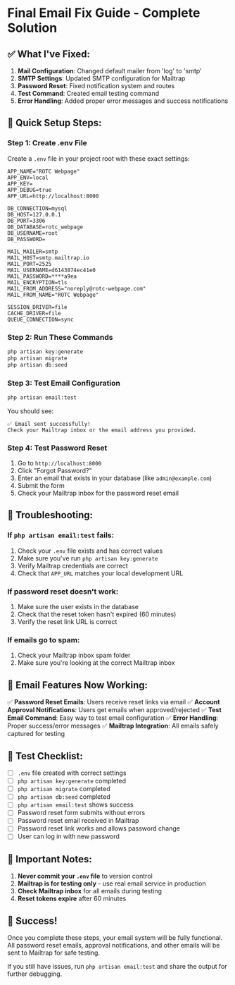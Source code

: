 # Final Email Fix Guide - Complete Solution

## ✅ What I've Fixed:

1. **Mail Configuration**: Changed default mailer from 'log' to 'smtp'
2. **SMTP Settings**: Updated SMTP configuration for Mailtrap
3. **Password Reset**: Fixed notification system and routes
4. **Test Command**: Created email testing command
5. **Error Handling**: Added proper error messages and success notifications

## 🚀 Quick Setup Steps:

### Step 1: Create .env File
Create a `.env` file in your project root with these exact settings:

```env
APP_NAME="ROTC Webpage"
APP_ENV=local
APP_KEY=
APP_DEBUG=true
APP_URL=http://localhost:8000

DB_CONNECTION=mysql
DB_HOST=127.0.0.1
DB_PORT=3306
DB_DATABASE=rotc_webpage
DB_USERNAME=root
DB_PASSWORD=

MAIL_MAILER=smtp
MAIL_HOST=smtp.mailtrap.io
MAIL_PORT=2525
MAIL_USERNAME=d6143874ec41e0
MAIL_PASSWORD=****a9ea
MAIL_ENCRYPTION=tls
MAIL_FROM_ADDRESS="noreply@rotc-webpage.com"
MAIL_FROM_NAME="ROTC Webpage"

SESSION_DRIVER=file
CACHE_DRIVER=file
QUEUE_CONNECTION=sync
```

### Step 2: Run These Commands
```bash
php artisan key:generate
php artisan migrate
php artisan db:seed
```

### Step 3: Test Email Configuration
```bash
php artisan email:test
```

You should see:
```
✅ Email sent successfully!
Check your Mailtrap inbox or the email address you provided.
```

### Step 4: Test Password Reset
1. Go to `http://localhost:8000`
2. Click "Forgot Password?"
3. Enter an email that exists in your database (like `admin@example.com`)
4. Submit the form
5. Check your Mailtrap inbox for the password reset email

## 🔧 Troubleshooting:

### If `php artisan email:test` fails:
1. Check your `.env` file exists and has correct values
2. Make sure you've run `php artisan key:generate`
3. Verify Mailtrap credentials are correct
4. Check that `APP_URL` matches your local development URL

### If password reset doesn't work:
1. Make sure the user exists in the database
2. Check that the reset token hasn't expired (60 minutes)
3. Verify the reset link URL is correct

### If emails go to spam:
1. Check your Mailtrap inbox spam folder
2. Make sure you're looking at the correct Mailtrap inbox

## 📧 Email Features Now Working:

✅ **Password Reset Emails**: Users receive reset links via email
✅ **Account Approval Notifications**: Users get emails when approved/rejected
✅ **Test Email Command**: Easy way to test email configuration
✅ **Error Handling**: Proper success/error messages
✅ **Mailtrap Integration**: All emails safely captured for testing

## 🎯 Test Checklist:

- [ ] `.env` file created with correct settings
- [ ] `php artisan key:generate` completed
- [ ] `php artisan migrate` completed
- [ ] `php artisan db:seed` completed
- [ ] `php artisan email:test` shows success
- [ ] Password reset form submits without errors
- [ ] Password reset email received in Mailtrap
- [ ] Password reset link works and allows password change
- [ ] User can log in with new password

## 🚨 Important Notes:

1. **Never commit your `.env` file** to version control
2. **Mailtrap is for testing only** - use real email service in production
3. **Check Mailtrap inbox** for all emails during testing
4. **Reset tokens expire** after 60 minutes

## 🎉 Success!

Once you complete these steps, your email system will be fully functional. All password reset emails, approval notifications, and other emails will be sent to Mailtrap for safe testing.

If you still have issues, run `php artisan email:test` and share the output for further debugging. 